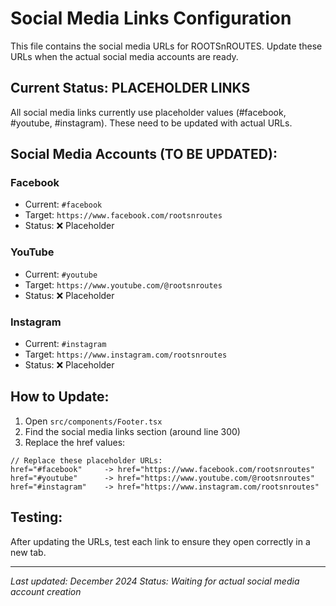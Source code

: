# Social Media Links Configuration

This file contains the social media URLs for ROOTSnROUTES. 
Update these URLs when the actual social media accounts are ready.

## Current Status: PLACEHOLDER LINKS
All social media links currently use placeholder values (#facebook, #youtube, #instagram).
These need to be updated with actual URLs.

## Social Media Accounts (TO BE UPDATED):

### Facebook
- Current: `#facebook`
- Target: `https://www.facebook.com/rootsnroutes`
- Status: ❌ Placeholder

### YouTube
- Current: `#youtube`  
- Target: `https://www.youtube.com/@rootsnroutes`
- Status: ❌ Placeholder

### Instagram
- Current: `#instagram`
- Target: `https://www.instagram.com/rootsnroutes`
- Status: ❌ Placeholder

## How to Update:

1. Open `src/components/Footer.tsx`
2. Find the social media links section (around line 300)
3. Replace the href values:

```tsx
// Replace these placeholder URLs:
href="#facebook"     -> href="https://www.facebook.com/rootsnroutes"
href="#youtube"      -> href="https://www.youtube.com/@rootsnroutes" 
href="#instagram"    -> href="https://www.instagram.com/rootsnroutes"
```

## Testing:
After updating the URLs, test each link to ensure they open correctly in a new tab.

---
*Last updated: December 2024*
*Status: Waiting for actual social media account creation*